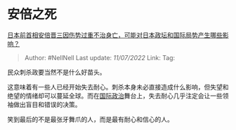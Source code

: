 # 安倍之死
[日本前首相安倍晋三因伤势过重不治身亡，可能对日本政坛和国际局势产生哪些影响？](https://www.zhihu.com/question/542185276/answer/2565484548)

> Author: #NellNell
> Last update: *11/07/2022*
> Link:
> Tag:

民众刺杀政要当然不是什么好苗头。

这意味着有一些人已经开始失去耐心。刺杀本身未必直接造成什么影响，但失望和绝望的情绪却可以蔓延全球。而在[国际政治](https://www.zhihu.com/search?q=%E5%9B%BD%E9%99%85%E6%94%BF%E6%B2%BB&search_source=Entity&hybrid_search_source=Entity&hybrid_search_extra=%7B%22sourceType%22%3A%22answer%22%2C%22sourceId%22%3A2565484548%7D)舞台上，失去耐心几乎注定会让一些领袖做出盲目和错误的决策。

笑到最后的不是最张牙舞爪的人，而是最有耐心和信心的人。
